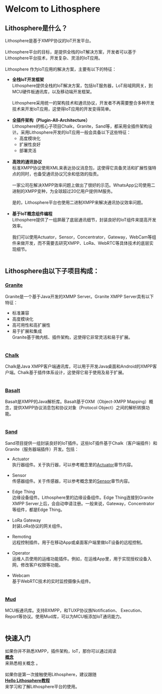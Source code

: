 # Welcom to Lithosphere

## Lithosphere是什么？
Lithosphere是基于XMPP协议的IoT开发平台。<br><br>
Lithosphere平台的目标，是提供全栈的IoT解决方案，开发者可以基于Lithosphere平台技术，开发复杂、灵活的IoT应用。<br><br>
Lithosphere 作为IoT应用的解决方案，主要有以下的特征：
* **全栈IoT开发框架**<br> 
Lithosphere提供全栈的IoT解决方案，包括IoT服务器，LoT局域网网关，到MCU硬件板通讯库，以及移动端开发框架。<br><br>
Lithosphere采用统一的架构技术和通讯协议，开发者不再需要整合多种开发技术来开发IoT应用，这使得IoT应用的开发变得简单。<br><br>
* **全插件架构（Plugin-All-Architecture）**<br>
Lithosphere的核心子项目Chalk，Granite，Sand等，都采用全插件架构设计。采用Lithosphere开发的IoT应用一般会具备以下这些特征：
  * 高度模块化
  * 扩展性良好
  * 部署灵活
  <br><br>
* **高效的通讯协议**<br>
标准XMPP协议使用XML来表达协议消息包，这使得它具备灵活和扩展性强特点的同时，也备受通讯协议冗余和低效的指责。<br><br>
一家公司在解决XMPP效率问题上做出了很好的示范。WhatsApp公司使用二进制的XMPP变种，为全球超过20亿用户提供IM服务。<br><br>
是的，Lithosphere平台也使用二进制XMPP来解决通讯协议效率问题。
<br><br>
* **基于IoT概念组件编程**<br>
Lithosphere提供了一组屏蔽了底层通讯细节，封装良好的IoT组件来提高开发效率。<br><br>
我们可以使用Actuator，Sensor，Concentrator，Gateway，WebCam等组件来做开发，而不需要去研究XMPP、LoRa、WebRTC等具体技术的底层实现细节。
<br><br>
## Lithosphere由以下子项目构成：
### [Granite](https://github.com/TheFirstLineOfCode/granite)<br>
Granite是一个基于Java开发的XMMP Server。Granite XMPP Server具有以下特征：
* 标准兼容
* 高度模块化
* 高可用性和高扩展性
* 易于扩展和集成  
Granite基于微内核、插件架构，这使得它非常灵活和易于扩展。
<br><br>
### [Chalk](https://github.com/TheFirstLineOfCode/chalk)<br>
Chalk是Java XMPP客户端通讯库，可以用于开发Java桌面和Android的XMPP客户端。Chalk基于插件体系设计，这使得它易于使用及易于扩展。
<br><br>
### [Basalt](https://github.com/TheFirstLineOfCode/basalt)<br>
Basalt是XMPP的Java解析库。Basalt基于OXM（Object-XMPP Mapping）概念，提供XMPP协议消息包和协议对象（Protocol Object）之间的解析转换功能。
<br><br>
### [Sand](https://github.com/TheFirstLineOfCode/sand)<br>
Sand项目提供一组封装良好的IoT插件。这些IoT插件基于Chalk（客户端插件）和Granite（服务器端插件）开发。包括：
* Actuator<br>
执行器组件。关于执行器，可以参考概念里的[Actuator](./Concepts.md#Actuator)章节内容。
<br><br>
* Sensor<br>
传感器组件。关于传感器，可以参考概念里的[Sensor](./Concepts.md#Sensor)章节内容。
<br><br>
* Edge Thing<br>
边缘设备组件。Lithosphere里的边缘设备组件。Edge Thing连接到Granite XMPP Server上后，会自动申请注册。一般来说，Gateway，Concentrator等组件，都是Edge Thing。
<br><br>
* LoRa Gateway<br>
封装LoRa协议的网关组件。
<br><br>
* Remoting<br>
远程控制插件。用于在移动App或桌面客户端里做IoT设备的远程控制。
<br><br>
* Operator<br>
运维人员使用的运维功能插件。例如，在运维App里，用于实现授权设备入网，修改客户权限等功能。
<br><br>
* Webcam<br>
基于WebRTC技术的实时监控摄像头组件。
<br><br>
### [Mud](https://github.com/TheFirstLineOfCode/mud)<br>
MCU板通讯库。支持BXMPP，和TUXP协议族Notification、
Execution、Report等协议。使用Mud库，可以为MCU板添加IoT通讯能力。
<br><br>
## 快速入门
如果你并不熟悉XMPP，插件架构，IoT，那你可以通过阅读<br>
[**概念**](./Concepts.md)<br>
来熟悉相关概念 。<br><br>
如果你是第一次接触使用Lithosphere，建议跟随<br>
[**Hello Lithosphere教程**](./Hello_Lithosphere_Tutorials.md)<br>
来学习和了解Lithosphere平台的使用。
